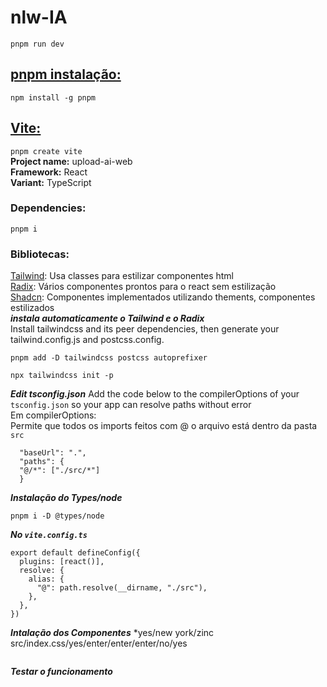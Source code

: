 # nlw-IA
```pnpm run dev```
## [pnpm instalação:](https://pnpm.io/pt/installation)
```npm install -g pnpm```

## [Vite:](https://vitejs.dev/guide/)
```pnpm create vite```  
**Project name:** upload-ai-web   
**Framework:** React   
**Variant:** TypeScript  
### Dependencies:
```pnpm i```
### Bibliotecas:
[Tailwind](https://tailwindcss.com/): Usa classes para estilizar componentes html   
[Radix](https://www.radix-ui.com/): Vários componentes prontos para o react sem estilização   
[Shadcn](https://ui.shadcn.com/): Componentes implementados utilizando thements, componentes estilizados   
***instala automaticamente o Tailwind e o Radix***   
Install tailwindcss and its peer dependencies, then generate your tailwind.config.js and postcss.config.
```
pnpm add -D tailwindcss postcss autoprefixer

npx tailwindcss init -p

```
***Edit tsconfig.json***
Add the code below to the compilerOptions of your ```tsconfig.json``` so your app can resolve paths without error   
Em compilerOptions:   
Permite que todos os imports feitos com @ o arquivo está dentro da pasta ```src```   
```
  "baseUrl": ".",
  "paths": {
  "@/*": ["./src/*"]
  }

```
***Instalação do Types/node***
```
pnpm i -D @types/node

```
***No ```vite.config.ts```***
```
export default defineConfig({
  plugins: [react()],
  resolve: {
    alias: {
      "@": path.resolve(__dirname, "./src"),
    },
  },
})
```
***Intalação dos Componentes***
*yes/new york/zinc   
src/index.css/yes/enter/enter/enter/no/yes
```pnpm dlx shadcn-ui@latest init
```
***Testar o funcionamento***
```pnpm dlx shadcn-ui@latest add button
```

